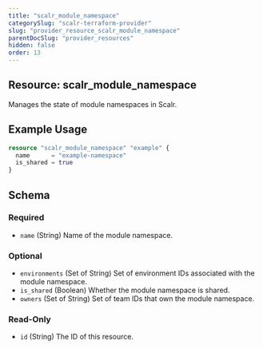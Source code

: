 ```yaml
---
title: "scalr_module_namespace"
categorySlug: "scalr-terraform-provider"
slug: "provider_resource_scalr_module_namespace"
parentDocSlug: "provider_resources"
hidden: false
order: 13
---
```

## Resource: scalr_module_namespace

Manages the state of module namespaces in Scalr.

## Example Usage

```terraform
resource "scalr_module_namespace" "example" {
  name      = "example-namespace"
  is_shared = true
}
```

<!-- schema generated by tfplugindocs -->
## Schema

### Required

- `name` (String) Name of the module namespace.

### Optional

- `environments` (Set of String) Set of environment IDs associated with the module namespace.
- `is_shared` (Boolean) Whether the module namespace is shared.
- `owners` (Set of String) Set of team IDs that own the module namespace.

### Read-Only

- `id` (String) The ID of this resource.
